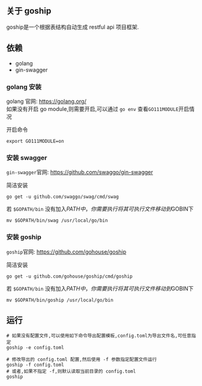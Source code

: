 ## 关于 goship
goship是一个根据表结构自动生成 restful api 项目框架.  


## 依赖
- golang   
- gin-swagger  

### golang 安装
golang 官网: https://golang.org/  
如果没有开启 go module,则需要开启,可以通过 `go env` 查看`GO111MODULE`开启情况  

开启命令
```shell script
export GO111MODULE=on
```

### 安装 swagger
`gin-swagger`官网: https://github.com/swaggo/gin-swagger  

简洁安装
```shell script
go get -u github.com/swaggo/swag/cmd/swag
```
若 `$GOPATH/bin` 没有加入$PATH中，你需要执行将其可执行文件移动到$GOBIN下
```shell script
mv $GOPATH/bin/swag /usr/local/go/bin
```

### 安装 goship
`goship`官网: https://github.com/gohouse/goship    

简洁安装
```shell script
go get -u github.com/gohouse/goship/cmd/goship
```
若 `$GOPATH/bin` 没有加入$PATH中，你需要执行将其可执行文件移动到$GOBIN下
```shell script
mv $GOPATH/bin/goship /usr/local/go/bin
```

## 运行
```shell script
# 如果没有配置文件,可以使用如下命令导出配置模板,config.toml为导出文件名,可任意指定
goship -e config.toml

# 修改导出的 config.toml 配置,然后使用 -f 参数指定配置文件运行  
goship -f config.toml
# 或者,如果不指定 -f,则默认读取当前目录的 config.toml
goship
```

